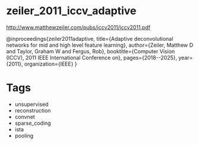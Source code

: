 # zeiler_2011_iccv_adaptive

http://www.matthewzeiler.com/pubs/iccv2011/iccv2011.pdf

@inproceedings{zeiler2011adaptive,
  title={Adaptive deconvolutional networks for mid and high level feature learning},
  author={Zeiler, Matthew D and Taylor, Graham W and Fergus, Rob},
  booktitle={Computer Vision (ICCV), 2011 IEEE International Conference on},
  pages={2018--2025},
  year={2011},
  organization={IEEE}
}

# Tags  
+ unsupervised
+ reconstruction
+ convnet  
+ sparse_coding
+ ista
+ pooling